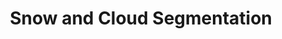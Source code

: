 ---
layout: home

title: Snow and Cloud Segmentation
titleTemplate: Snow and Cloud Segmentation


hero:
  name: Snow and Cloud
  text: Segmentation
  tagline: Deep Learning for Accurate Snow and Cloud Segmentation in Alpine Landscapes
  actions:
    - theme: brand
      text: Getting Started
      link: /docs/working_pipeline/getting-started

---
